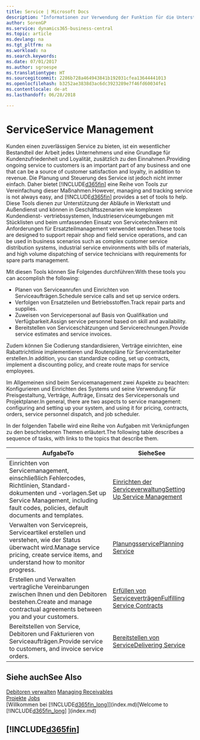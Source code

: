 ```yaml
---
title: Service | Microsoft Docs
description: "Informationen zur Verwendung der Funktion für die Unterstützung der Arbeitsgänge Werkstatt und Service."
author: SorenGP
ms.service: dynamics365-business-central
ms.topic: article
ms.devlang: na
ms.tgt_pltfrm: na
ms.workload: na
ms.search.keywords: 
ms.date: 07/01/2017
ms.author: sgroespe
ms.translationtype: HT
ms.sourcegitcommit: 2286b728a464943841b192031cfea13644441013
ms.openlocfilehash: b3252ae3838d3ac6dc3923289e7f46fd60034fe1
ms.contentlocale: de-at
ms.lasthandoff: 06/28/2018

---
```

# <a name="service-management"></a><span data-ttu-id="b4c71-103">Service</span><span class="sxs-lookup"><span data-stu-id="b4c71-103">Service Management</span></span>
<span data-ttu-id="b4c71-104">Kunden einen zuverlässigen Service zu bieten, ist ein wesentlicher Bestandteil der Arbeit jedes Unternehmens und eine Grundlage für Kundenzufriedenheit und Loyalität, zusätzlich zu den Einnahmen.</span><span class="sxs-lookup"><span data-stu-id="b4c71-104">Providing ongoing service to customers is an important part of any business and one that can be a source of customer satisfaction and loyalty, in addition to revenue.</span></span> <span data-ttu-id="b4c71-105">Die Planung und Steuerung des Service ist jedoch nicht immer einfach. Daher bietet [!INCLUDE[d365fin](includes/d365fin_md.md)] eine Reihe von Tools zur Vereinfachung dieser Maßnahmen.</span><span class="sxs-lookup"><span data-stu-id="b4c71-105">However, managing and tracking service is not always easy, and [!INCLUDE[d365fin](includes/d365fin_md.md)] provides a set of tools to help.</span></span> <span data-ttu-id="b4c71-106">Diese Tools dienen zur Unterstützung der Abläufe in Werkstatt und Außendienst und können in Geschäftsszenarien wie komplexen Kundendienst- vertriebssystemen, Industrieserviceumgebungen mit Stücklisten und beim umfassenden Einsatz von Servicetechnikern mit Anforderungen für Ersatzteilmanagement verwendet werden.</span><span class="sxs-lookup"><span data-stu-id="b4c71-106">These tools are designed to support repair shop and field service operations, and can be used in business scenarios such as complex customer service distribution systems, industrial service environments with bills of materials, and high volume dispatching of service technicians with requirements for spare parts management.</span></span>  

 <span data-ttu-id="b4c71-107">Mit diesen Tools können Sie Folgendes durchführen:</span><span class="sxs-lookup"><span data-stu-id="b4c71-107">With these tools you can accomplish the following:</span></span>  

* <span data-ttu-id="b4c71-108">Planen von Serviceanrufen und Einrichten von Serviceaufträgen.</span><span class="sxs-lookup"><span data-stu-id="b4c71-108">Schedule service calls and set up service orders.</span></span>  
* <span data-ttu-id="b4c71-109">Verfolgen von Ersatzteilen und Betriebsstoffen.</span><span class="sxs-lookup"><span data-stu-id="b4c71-109">Track repair parts and supplies.</span></span>  
* <span data-ttu-id="b4c71-110">Zuweisen von Servicepersonal auf Basis von Qualifikation und Verfügbarkeit.</span><span class="sxs-lookup"><span data-stu-id="b4c71-110">Assign service personnel based on skill and availability.</span></span>  
* <span data-ttu-id="b4c71-111">Bereitstellen von Serviceschätzungen und Servicerechnungen.</span><span class="sxs-lookup"><span data-stu-id="b4c71-111">Provide service estimates and service invoices.</span></span>  

<span data-ttu-id="b4c71-112">Zudem können Sie Codierung standardisieren, Verträge einrichten, eine Rabattrichtlinie implementieren und Routenpläne für Servicemitarbeiter erstellen.</span><span class="sxs-lookup"><span data-stu-id="b4c71-112">In addition, you can standardize coding, set up contracts, implement a discounting policy, and create route maps for service employees.</span></span>  

<span data-ttu-id="b4c71-113">Im Allgemeinen sind beim Servicemanagement zwei Aspekte zu beachten: Konfigurieren und Einrichten des Systems und seine Verwendung für Preisgestaltung, Verträge, Aufträge, Einsatz des Servicepersonals und Projektplaner.</span><span class="sxs-lookup"><span data-stu-id="b4c71-113">In general, there are two aspects to service management: configuring and setting up your system, and using it for pricing, contracts, orders, service personnel dispatch, and job scheduler.</span></span>  

<span data-ttu-id="b4c71-114">In der folgenden Tabelle wird eine Reihe von Aufgaben mit Verknüpfungen zu den beschriebenen Themen erläutert.</span><span class="sxs-lookup"><span data-stu-id="b4c71-114">The following table describes a sequence of tasks, with links to the topics that describe them.</span></span>   

|<span data-ttu-id="b4c71-115">**Aufgabe**</span><span class="sxs-lookup"><span data-stu-id="b4c71-115">**To**</span></span>|<span data-ttu-id="b4c71-116">**Siehe**</span><span class="sxs-lookup"><span data-stu-id="b4c71-116">**See**</span></span>|  
|------------|-------------|  
|<span data-ttu-id="b4c71-117">Einrichten von Servicemanagement, einschließlich Fehlercodes, Richtlinien, Standard- dokumenten und -vorlagen.</span><span class="sxs-lookup"><span data-stu-id="b4c71-117">Set up Service Management, including fault codes, policies, default documents and templates.</span></span>|[<span data-ttu-id="b4c71-118">Einrichten der Serviceverwaltung</span><span class="sxs-lookup"><span data-stu-id="b4c71-118">Setting Up Service Management</span></span>](service-setup-service.md)|  
|<span data-ttu-id="b4c71-119">Verwalten von Servicepreis, Serviceartikel erstellen und verstehen, wie der Status überwacht wird.</span><span class="sxs-lookup"><span data-stu-id="b4c71-119">Manage service pricing, create service items, and understand how to monitor progress.</span></span>|[<span data-ttu-id="b4c71-120">Planungsservice</span><span class="sxs-lookup"><span data-stu-id="b4c71-120">Planning Service</span></span>](service-plan-service.md)|  
|<span data-ttu-id="b4c71-121">Erstellen und Verwalten vertragliche Vereinbarungen zwischen Ihnen und den Debitoren bestehen.</span><span class="sxs-lookup"><span data-stu-id="b4c71-121">Create and manage contractual agreements between you and your customers.</span></span>|[<span data-ttu-id="b4c71-122">Erfüllen von Serviceverträgen</span><span class="sxs-lookup"><span data-stu-id="b4c71-122">Fulfilling Service Contracts</span></span>](service-fulfill-service-contracts.md)|  
|<span data-ttu-id="b4c71-123">Bereitstellen von Service, Debitoren und Fakturieren von Serviceaufträgen.</span><span class="sxs-lookup"><span data-stu-id="b4c71-123">Provide service to customers, and invoice service orders.</span></span>|[<span data-ttu-id="b4c71-124">Bereitstellen von Service</span><span class="sxs-lookup"><span data-stu-id="b4c71-124">Delivering Service</span></span>](service-deliver-service.md)|  

## <a name="see-also"></a><span data-ttu-id="b4c71-125">Siehe auch</span><span class="sxs-lookup"><span data-stu-id="b4c71-125">See Also</span></span>  
<span data-ttu-id="b4c71-126">[Debitoren verwalten](receivables-manage-receivables.md) </span><span class="sxs-lookup"><span data-stu-id="b4c71-126">[Managing Receivables](receivables-manage-receivables.md) </span></span>  
<span data-ttu-id="b4c71-127">[Projekte](projects-how-create-jobs.md) </span><span class="sxs-lookup"><span data-stu-id="b4c71-127">[Jobs](projects-how-create-jobs.md) </span></span>  
<span data-ttu-id="b4c71-128">[Willkommen bei [!INCLUDE[d365fin_long](includes/d365fin_long_md.md)]](index.md)</span><span class="sxs-lookup"><span data-stu-id="b4c71-128">[Welcome to [!INCLUDE[d365fin_long](includes/d365fin_long_md.md)] ](index.md)</span></span>

## [!INCLUDE[d365fin](includes/free_trial_md.md)]  
 

